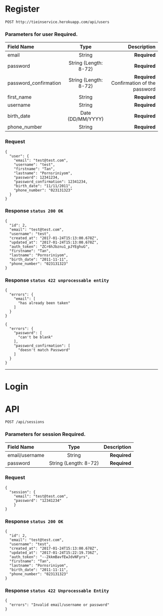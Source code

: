 Register
====================

	POST http://tieinservice.herokuapp.com/api/users

### Parameters for user **Required.**

| Field Name | Type | Description |
|:------------ |:---------------:| -------------:|
| email | String | **Required** |
| password | String (Length: 8-72) | **Required**|
| password_confirmation | String (Length: 8-72) | **Required** Confirmation of the password |
| first_name | String | **Required** |
| username | String | **Required** |
| birth_date | Date (DD/MM/YYYY) | **Required** |
| phone_number | String | **Required** |

### Request
```
{
  "user": {
  	"email": "test@test.com",
	"username": "test",
	"firstname": "Tan",
	"lastname": "Pornsriniyom",
	"password": 12341234,
	"password_confirmation": 12341234,
	"birth_date": "11/11/2011",
	"phone_number": "023131323"
  }
}
```

### Response `status 200 OK`
```
{
  "id": 2,
  "email": "test@test.com",
  "username": "test",
  "created_at": "2017-01-24T15:13:00.678Z",
  "updated_at": "2017-01-24T15:13:00.678Z",
  "auth_token": "ZCr6hJbznu1_pJYEghuG",
  "firstname": "Tan",
  "lastname": "Pornsriniyom",
  "birth_date": "2011-11-11",
  "phone_number": "023131323"
}
```

### Response `status 422 unprocessable entity`
```
{
  "errors": {
    "email": [
      "has already been taken"
    ]
  }
}
```

```
{
  "errors": {
    "password": [
      "can't be blank"
    ],
    "password_confirmation": [
      "doesn't match Password"
    ]
  }
}
```

***
Login
====================

# API

    POST /api/sessions

### Parameters for session **Required.**

| Field Name | Type | Description |
|:------------ |:---------------:| -------------:|
| email/username | String | **Required** |
| password | String (Length: 8-72) | **Required** |

### Request
```
{
  "session": {
    "email": "test@test.com",
    "password": "12341234"
	}
}
```

### Response `status 200 OK`
```
{
  "id": 2,
  "email": "test@test.com",
  "username": "test",
  "created_at": "2017-01-24T15:13:00.678Z",
  "updated_at": "2017-01-24T15:22:19.736Z",
  "auth_token": "--2kkmBavfEwJdvNFyrs",
  "firstname": "Tan",
  "lastname": "Pornsriniyom",
  "birth_date": "2011-11-11",
  "phone_number": "023131323"
}
```

### Response `status 422 Unprocessable Entity`
```
{
  "errors": "Invalid email/username or password"
}
```
